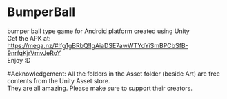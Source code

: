 # BumperBall
bumper ball type game for Android platform created using Unity <br>
Get the APK at: https://mega.nz/#!fg1gBRbQ!IgAiaDSE7awWTYdYiSmBPCbSfB-9nrfqKjrVmvJeRoY <br>
Enjoy :D

#Acknowledgement:
All the folders in the Asset folder (beside Art) are free contents from the Unity Asset store. <br>
They are all amazing. Please make sure to support their creators.
